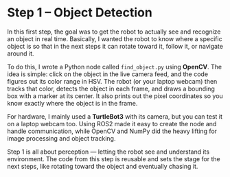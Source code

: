 # Step 1 – Object Detection

In this first step, the goal was to get the robot to actually see and recognize an object in real time. Basically, I wanted the robot to know where a specific object is so that in the next steps it can rotate toward it, follow it, or navigate around it.

To do this, I wrote a Python node called `find_object.py` using **OpenCV**. The idea is simple: click on the object in the live camera feed, and the code figures out its color range in HSV. The robot (or your laptop webcam) then tracks that color, detects the object in each frame, and draws a bounding box with a marker at its center. It also prints out the pixel coordinates so you know exactly where the object is in the frame.

For hardware, I mainly used a **TurtleBot3** with its camera, but you can test it on a laptop webcam too. Using ROS2 made it easy to create the node and handle communication, while OpenCV and NumPy did the heavy lifting for image processing and object tracking.

Step 1 is all about perception — letting the robot see and understand its environment. The code from this step is reusable and sets the stage for the next steps, like rotating toward the object and eventually chasing it.
